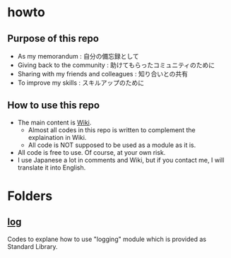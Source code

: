 # howto
## Purpose of this repo
* As my memorandum : 自分の備忘録として
* Giving back to the community : 助けてもらったコミュニティのために
* Sharing with my friends and colleagues : 知り合いとの共有
* To improve my skills : スキルアップのために

## How to use this repo
- The main content is [Wiki](https://github.com/nkzmsb/howto/wiki).
  - Almost all codes in this repo is written to complement the explaination in Wiki.
  - All code is NOT supposed to be used as a module as it is.
- All code is free to use. Of course, at your own risk.
- I use Japanese a lot in comments and Wiki, but if you contact me, I will translate it into English.

# Folders
## [log](https://github.com/nkzmsb/howto/wiki/log)
Codes to explane how to use "logging" module which is provided as Standard Library.
